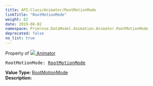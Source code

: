 ```yaml
---
title: API:Class/Animator/RootMotionMode
linkTitle: "RootMotionMode"
weight: 82
date: 2019-08-02
namespace: Primrose.DataModel.Animation.Animator.RootMotionMode
deprecated: false
no_list: true
---
```

Property of <a href="/docs/api-reference/Class/Animator"><img src="/icons/silk/film.png"/>&nbsp;Animator</a>
<pre class="method-declaration">
RootMotionMode: <a class="type" href="/docs/api-reference/Misc/RootMotionMode">RootMotionMode</a></pre>
<b>Value Type: </b>
<a class="type" href="/docs/api-reference/Misc/RootMotionMode">RootMotionMode</a>
<br/>
<b>Description: </b>